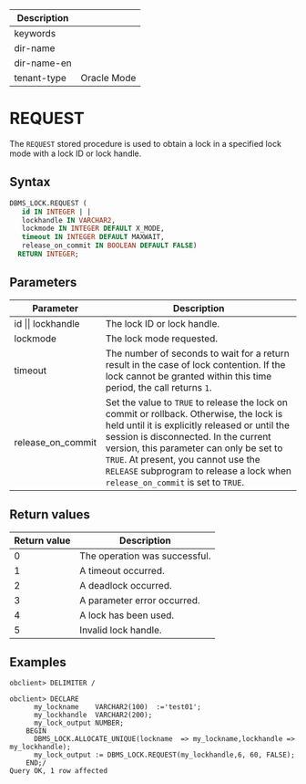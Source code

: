 | Description   |                 |
|---------------|-----------------|
| keywords      |                 |
| dir-name      |                 |
| dir-name-en   |                 |
| tenant-type   | Oracle Mode     |

# REQUEST

The `REQUEST` stored procedure is used to obtain a lock in a specified lock mode with a lock ID or lock handle. 

## Syntax

```sql
DBMS_LOCK.REQUEST (
   id IN INTEGER | |
   lockhandle IN VARCHAR2,
   lockmode IN INTEGER DEFAULT X_MODE,
   timeout IN INTEGER DEFAULT MAXWAIT,
   release_on_commit IN BOOLEAN DEFAULT FALSE)
  RETURN INTEGER;
```

## Parameters

| Parameter | Description |
| --- | --- |
| id \|\| lockhandle | The lock ID or lock handle.  |
| lockmode | The lock mode requested.  |
| timeout | The number of seconds to wait for a return result in the case of lock contention. If the lock cannot be granted within this time period, the call returns `1`.  |
| release_on_commit | Set the value to `TRUE` to release the lock on commit or rollback. Otherwise, the lock is held until it is explicitly released or until the session is disconnected. In the current version, this parameter can only be set to `TRUE`. At present, you cannot use the `RELEASE` subprogram to release a lock when <code>release_on_commit</code> is set to `TRUE`. |

## Return values

| Return value | Description |
| --- | --- |
| 0 | The operation was successful. |
| 1 | A timeout occurred. |
| 2 | A deadlock occurred. |
| 3 | A parameter error occurred. |
| 4 | A lock has been used. |
| 5 | Invalid lock handle. |

## Examples

```shell
obclient> DELIMITER /

obclient> DECLARE 
      my_lockname    VARCHAR2(100)  :='test01';
      my_lockhandle  VARCHAR2(200);
      my_lock_output NUMBER;
    BEGIN  
      DBMS_LOCK.ALLOCATE_UNIQUE(lockname  => my_lockname,lockhandle => my_lockhandle);
      my_lock_output := DBMS_LOCK.REQUEST(my_lockhandle,6, 60, FALSE);
    END;/
Query OK, 1 row affected
```